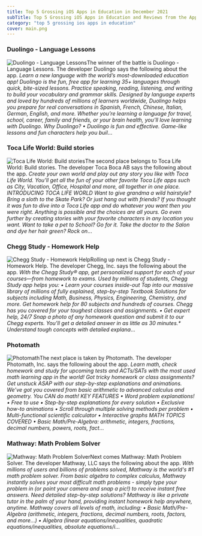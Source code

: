 ```yaml
---
title: Top 5 Grossing iOS Apps in Education in December 2021
subTitle: Top 5 Grossing iOS Apps in Education and Reviews from the AppStore in December 2021.
category: "top 5 grossing ios apps in education"
cover: main.png
---
```


### Duolingo - Language Lessons

![Duolingo - Language Lessons](https://is3-ssl.mzstatic.com/image/thumb/Purple126/v4/7c/e8/5b/7ce85ba5-5865-157f-4c94-1404f2f3897b/AppIcon-0-0-1x_U007emarketing-0-0-0-7-0-0-sRGB-0-0-0-GLES2_U002c0-512MB-85-220-0-0.png/100x100bb.png)The winner of the battle is Duolingo - Language Lessons. The developer Duolingo says the following about the app. _Learn a new language with the world’s most-downloaded education app! Duolingo is the fun, free app for learning 35+ languages through quick, bite-sized lessons. Practice speaking, reading, listening, and writing to build your vocabulary and grammar skills.   Designed by language experts and loved by hundreds of millions of learners worldwide, Duolingo helps you prepare for real conversations in Spanish, French, Chinese, Italian, German, English, and more.  Whether you’re learning a language for travel, school, career, family and friends, or your brain health, you’ll love learning with Duolingo.  Why Duolingo? • Duolingo is fun and effective. Game-like lessons and fun characters help you buil_...

### Toca Life World: Build stories

![Toca Life World: Build stories](https://is3-ssl.mzstatic.com/image/thumb/Purple116/v4/af/45/2f/af452f31-65d5-b2a8-0365-2355f2b31237/AppIcon-0-0-1x_U007emarketing-0-0-0-6-0-0-sRGB-0-0-0-GLES2_U002c0-512MB-85-220-0-0.png/100x100bb.png)The second place belongs to Toca Life World: Build stories. The developer Toca Boca AB says the following about the app. _Create your own world and play out any story you like with Toca Life World. You’ll get all the fun of your other favorite Toca Life apps such as City, Vacation, Office, Hospital and more, all together in one place.   INTRODUCING TOCA LIFE WORLD Want to give grandma a wild hairstyle? Bring a sloth to the Skate Park? Or just hang out with friends? If you thought it was fun to dive into a Toca Life app and do whatever you want then you were right. Anything is possible and the choices are all yours.   Go even further by creating stories with your favorite characters in any location you want. Want to take a pet to School? Go for it. Take the doctor to the Salon and dye her hair green? Rock on_...

### Chegg Study - Homework Help

![Chegg Study - Homework Help](https://is5-ssl.mzstatic.com/image/thumb/Purple116/v4/37/3e/60/373e60ca-34f2-3a4a-eb8c-e3fa0ee9ec28/AppIcon-1x_U007emarketing-0-7-0-85-220.png/100x100bb.png)Rolling up next is Chegg Study - Homework Help. The developer Chegg, Inc. says the following about the app. _With the Chegg Study® app, get personalized support for each of your courses—from homework to exams.  Used by millions of students, Chegg Study app helps you:   • Learn your courses inside-out  Tap into our massive library of millions of fully explained, step-by-step Textbook Solutions for subjects including Math, Business, Physics, Engineering, Chemistry, and more. Get homework help for 80 subjects and hundreds of courses. Chegg has you covered for your toughest classes and assignments.  • Get expert help, 24/7  Snap a photo of any homework question and submit it to our Chegg experts. You’ll get a detailed answer in as little as 30 minutes.*   Understand tough concepts with detailed explana_...

### Photomath

![Photomath](https://is5-ssl.mzstatic.com/image/thumb/Purple116/v4/50/d6/30/50d6301d-4af1-7f17-1581-fc58f1ed4b3b/AppIcon-0-0-1x_U007emarketing-0-0-0-7-0-0-sRGB-0-0-0-GLES2_U002c0-512MB-85-220-0-0.png/100x100bb.png)The next place is taken by Photomath. The developer Photomath, Inc. says the following about the app. _Learn math, check homework and study for upcoming tests and ACTs/SATs with the most used math learning app in the world! Got tricky homework or class assignments? Get unstuck ASAP with our step-by-step explanations and animations.     We’ve got you covered from basic arithmetic to advanced calculus and geometry. You CAN do math!   KEY FEATURES • Word problem explanations! • Free to use • Step-by-step explanations for every solution  • Exclusive how-to animations • Scroll through multiple solving methods per problem • Multi-functional scientific calculator  • Interactive graphs  MATH TOPICS COVERED • Basic Math/Pre-Algebra: arithmetic, integers, fractions, decimal numbers, powers, roots, fact_...

### Mathway: Math Problem Solver

![Mathway: Math Problem Solver](https://is2-ssl.mzstatic.com/image/thumb/Purple116/v4/45/c2/b5/45c2b56e-c7b3-f1ec-0c81-a19c72a02cd5/AppIcon-1x_U007emarketing-0-4-85-220.png/100x100bb.png)Next comes Mathway: Math Problem Solver. The developer Mathway, LLC says the following about the app. _With millions of users and billions of problems solved, Mathway is the world's #1 math problem solver. From basic algebra to complex calculus, Mathway instantly solves your most difficult math problems - simply type your problem in (or point your camera and snap a pic!) to receive instant free answers.  Need detailed step-by-step solutions? Mathway is like a private tutor in the palm of your hand, providing instant homework help anywhere, anytime.  Mathway covers all levels of math, including: • Basic Math/Pre-Algebra (arithmetic, integers, fractions, decimal numbers, roots, factors, and more...) • Algebra (linear equations/inequalities, quadratic equations/inequalities, absolute equations/i_...

